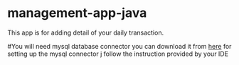 # management-app-java
This app is for adding detail of your daily transaction. 

#You will need mysql database connector you can download it from [here](https://dev.mysql.com/downloads/connector/j/)
for setting up the mysql connector j follow the instruction provided by your IDE
